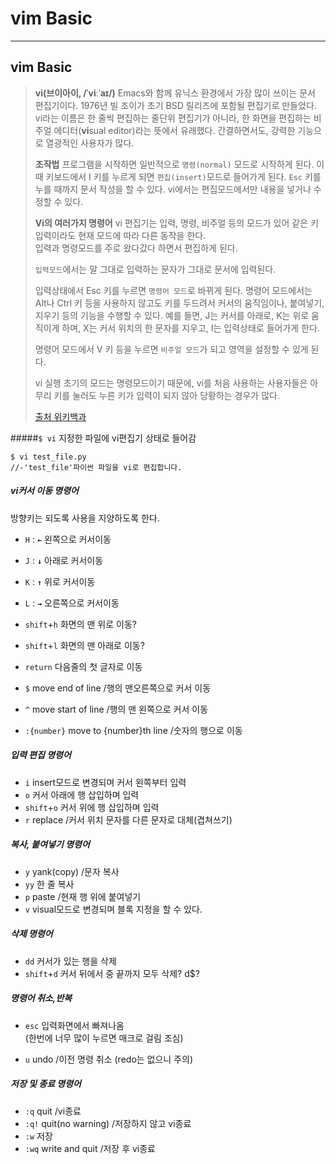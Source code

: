 #  vim Basic

---

## vim Basic

> **vi(브이아이, /ˈviːˈaɪ/)**
> Emacs와 함께 유닉스 환경에서 가장 많이 쓰이는 문서 편집기이다.
> 1976년 빌 조이가 초기 BSD 릴리즈에 포함될 편집기로 만들었다.
> vi라는 이름은 한 줄씩 편집하는 줄단위 편집기가 아니라, 한 화면을 편집하는 비주얼 에디터(**vi**sual editor)라는 뜻에서 유래했다.
> 간결하면서도, 강력한 기능으로 열광적인 사용자가 많다.
>
> **조작법**
> 프로그램을 시작하면 일반적으로 `명령(normal)` 모드로 시작하게 된다. 이때 키보드에서 I 키를 누르게 되면 `편집(insert)`모드로 들어가게 된다. `Esc` 키를 누를 때까지 문서 작성을 할 수 있다. vi에서는 편집모드에서만 내용을 넣거나 수정할 수 있다.
>
> **Vi의 여러가지 명령어**
> vi 편집기는 입력, 명령, 비주얼 등의 모드가 있어 같은 키 입력이라도 현재 모드에 따라 다른 동작을 한다.   
> 입력과 명령모드를 주로 왔다갔다 하면서 편집하게 된다. 
>
> `입력모드`에서는 말 그대로 입력하는 문자가 그대로 문서에 입력된다. 
>
> 입력상태에서 Esc 키를 누르면 `명령어 모드`로 바뀌게 된다.
> 명령어 모드에서는 Alt나 Ctrl 키 등을 사용하지 않고도 키를 두드려서 커서의 움직임이나, 붙여넣기, 지우기 등의 기능을 수행할 수 있다. 예를 들면, J는 커서를 아래로, K는 위로 움직이게 하며, X는 커서 위치의 한 문자를 지우고, I는 입력상태로 들어가게 한다.
>
> 명령어 모드에서 V 키 등을 누르면 `비주얼 모드`가 되고 영역을 설정할 수 있게 된다. 
>
> vi 실행 초기의 모드는 명령모드이기 때문에, vi를 처음 사용하는 사용자들은 아무리 키를 눌러도 누른 키가 입력이 되지 않아 당황하는 경우가 많다.
>
> [출처 위키백과](http://ko.wikipedia.org/wiki/Vi)


#####`$ vi` 지정한 파일에 vi편집기 상태로 들어감
```
$ vi test_file.py
//-'test_file'파이썬 파일을 vi로 편집합니다.
```

##### vi커서 이동 명령어
방향키는 되도록 사용을 지양하도록 한다.

- `H` : **`←`** 왼쪽으로 커서이동
- `J` : **`↓`** 아래로 커서이동
- `K` : **`↑`** 위로 커서이동
- `L` : **`→`** 오른쪽으로 커서이동


- `shift`+`h` 화면의 맨 위로 이동?
- `shift`+`l` 화면의 맨 아래로 이동?
- `return` 다음줄의 첫 글자로 이동
- `$` move end of line /행의 맨오른쪽으로 커서 이동
- `^` move start of line /행의 맨 왼쪽으로 커서 이동
- `:{number}` move to {number}th line /숫자의 행으로 이동


##### 입력 편집 명령어
- `i` insert모드로 변경되며 커서 왼쪽부터 입력
- `o` 커서 아래에 행 삽입하며 입력
- `shift`+`o` 커서 위에 행 삽입하며 입력
- `r` replace /커서 위치 문자를 다른 문자로 대체(겹쳐쓰기)


##### 복사, 붙여넣기 명령어
- `y` yank(copy) /문자 복사
- `yy` 한 줄 복사
- `p` paste /현재 행 위에 붙여넣기
- `v` visual모드로 변경되며 블록 지정을 할 수 있다.

##### 삭제 명령어
- `dd` 커서가 있는 행을 삭제
- `shift`+`d` 커서 뒤에서 중 끝까지 모두 삭제? d$?

##### 명령어 취소,반복
- `esc` 입력화면에서 빠져나옴  
  (한번에 너무 많이 누르면 매크로 걸림 조심)

- `u` undo /이전 명령 취소 (redo는 없으니 주의)

##### 저장 및 종료 명령어
- `:q` quit /vi종료
- `:q!` quit(no warning) /저장하지 않고 vi종료
- `:w` 저장
- `:wq` write and quit /저장 후 vi종료




